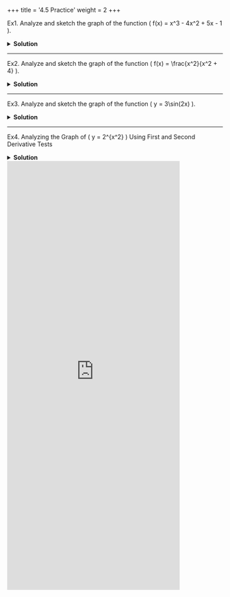+++
title = '4.5 Practice'
weight = 2
+++

Ex1.
Analyze and sketch the graph of the function \( f(x) = x^3 - 4x^2 + 5x - 1 \).

<details>
<summary>
    <strong id="solution-title">Solution</strong>
</summary>
Write the given function:  
\[ f(x) = x^3 - 4x^2 + 5x - 1 \]

### Step 1: Domain
The domain of \( f(x) \) is all real numbers: \( (-\infty, \infty) \).

### Step 2: Intercepts
- **\( y \)-intercept**: Set \( x = 0 \):  
  \[ f(0) = (0)^3 - 4(0)^2 + 5(0) - 1 = -1 \] (\( y \)-intercept is \( (0, -1) \)).
- **\( x \)-intercepts**: Solve \( f(x) = 0 \). Factoring may be challenging here, so numerical or graphical methods can be used.

### Step 3: First Derivative Test
Compute the first derivative:  
\[ f'(x) = 3x^2 - 8x + 5 \]  
Set \( f'(x) = 0 \) to find critical points:  
\[ 3x^2 - 8x + 5 = 0 \implies x = \frac{-(-8) \pm \sqrt{(-8)^2 - 4(3)(5)}}{2(3)} = \frac{8 \pm \sqrt{64 - 60}}{6} = \frac{8 \pm 2}{6} \]  
Critical points: \( x = \frac{10}{6} = \frac{5}{3} \) and \( x = 1 \).  

Use the first derivative test to determine intervals of increase/decrease:
- For \( x < 1 \), choose \( x = 0 \):  
  \[ f'(0) = 3(0)^2 - 8(0) + 5 = 5 > 0 \] (\( f(x) \) is increasing).
- For \( 1 < x < \frac{5}{3} \), choose \( x = 1.5 \):  
  \[ f'(1.5) = 3(1.5)^2 - 8(1.5) + 5 = 6.75 - 12 + 5 = -0.25 < 0 \] (\( f(x) \) is decreasing).
- For \( x > \frac{5}{3} \), choose \( x = 2 \):  
  \[ f'(2) = 3(2)^2 - 8(2) + 5 = 12 - 16 + 5 = 1 > 0 \] (\( f(x) \) is increasing).

Thus:
- \( f(x) \) is increasing on \( (-\infty, 1) \cup (\frac{5}{3}, \infty) \).
- \( f(x) \) is decreasing on \( (1, \frac{5}{3}) \).

From the first derivative test:
- At \( x = 1 \), \( f(x) \) changes from increasing to decreasing → **local maximum**.
- At \( x = \frac{5}{3} \), \( f(x) \) changes from decreasing to increasing → **local minimum**.

Evaluate \( f(x) \) at the critical points:
- \( f(1) = (1)^3 - 4(1)^2 + 5(1) - 1 = 1 - 4 + 5 - 1 = 1 \) (local maximum).
- \( f\left(\frac{5}{3}\right) = \left(\frac{5}{3}\right)^3 - 4\left(\frac{5}{3}\right)^2 + 5\left(\frac{5}{3}\right) - 1 \approx 0.85 \) (local minimum).

### Step 4: Second Derivative Test
Compute the second derivative:  
\[ f''(x) = 6x - 8 \]  
Set \( f''(x) = 0 \) to find potential points of inflection:  
\[ 6x - 8 = 0 \implies x = \frac{4}{3} \]  

Check the concavity around \( x = \frac{4}{3} \):
- For \( x < \frac{4}{3} \), choose \( x = 1 \):  
  \[ f''(1) = 6(1) - 8 = -2 < 0 \] (\( f(x) \) is concave down).
- For \( x > \frac{4}{3} \), choose \( x = 2 \):  
  \[ f''(2) = 6(2) - 8 = 4 > 0 \] (\( f(x) \) is concave up).

Since the concavity changes at \( x = \frac{4}{3} \), it is a **point of inflection**.

Find the \( y \)-coordinate at \( x = \frac{4}{3} \):  
\[ f\left(\frac{4}{3}\right) = \left(\frac{4}{3}\right)^3 - 4\left(\frac{4}{3}\right)^2 + 5\left(\frac{4}{3}\right) - 1 \approx 0.93 \]

Thus:
- \( f(x) \) is concave down on \( (-\infty, \frac{4}{3}) \).
- \( f(x) \) is concave up on \( (\frac{4}{3}, \infty) \).
- Point of inflection: \( \left(\frac{4}{3}, 0.93\right) \).

### Step 5: Asymptotes
There are no vertical or horizontal asymptotes since \( f(x) \) is a polynomial.

### Step 6: Sketch the Graph
Using the information above:
- Local maximum: \( (1, 1) \).
- Local minimum: \( \left(\frac{5}{3}, 0.85\right) \).
- Point of inflection: \( \left(\frac{4}{3}, 0.93\right) \).
- Increasing on \( (-\infty, 1) \cup \left(\frac{5}{3}, \infty\right) \).
- Decreasing on \( \left(1, \frac{5}{3}\right) \).
- Concave down on \( (-\infty, \frac{4}{3}) \).
- Concave up on \( \left(\frac{4}{3}, \infty\right) \).

Sketch the curve accordingly.

\[ \boxed{\text{Graph sketched using the above analysis.}} \]
</details>

---

Ex2.
Analyze and sketch the graph of the function \( f(x) = \frac{x^2}{x^2 + 4} \).

<details>
<summary>
    <strong id="solution-title">Solution</strong>
</summary>
Write the given function:  
\[ f(x) = \frac{x^2}{x^2 + 4} \]

### Step 1: Domain
The domain of \( f(x) \) is all real numbers: \( (-\infty, \infty) \).

### Step 2: Intercepts
- **\( y \)-intercept**: Set \( x = 0 \):  
  \[ f(0) = \frac{(0)^2}{(0)^2 + 4} = 0 \] (\( y \)-intercept is \( (0, 0) \)).
- **\( x \)-intercept**: Solve \( f(x) = 0 \):  
  \[ \frac{x^2}{x^2 + 4} = 0 \implies x^2 = 0 \implies x = 0 \] (\( x \)-intercept is \( (0, 0) \)).

### Step 3: First Derivative Test
Compute the first derivative using the quotient rule:  
\[ f'(x) = \frac{(x^2 + 4)(2x) - x^2(2x)}{(x^2 + 4)^2} = \frac{8x}{(x^2 + 4)^2} \]  
Set \( f'(x) = 0 \) to find critical points:  
\[ 8x = 0 \implies x = 0 \]  
Critical point: \( x = 0 \).  

Use the first derivative test to determine intervals of increase/decrease:
- For \( x < 0 \), choose \( x = -1 \):  
  \[ f'(-1) = \frac{8(-1)}{((-1)^2 + 4)^2} = \frac{-8}{25} < 0 \] (\( f(x) \) is decreasing).
- For \( x > 0 \), choose \( x = 1 \):  
  \[ f'(1) = \frac{8(1)}{((1)^2 + 4)^2} = \frac{8}{25} > 0 \] (\( f(x) \) is increasing).

Thus:
- \( f(x) \) is decreasing on \( (-\infty, 0) \).
- \( f(x) \) is increasing on \( (0, \infty) \).

From the first derivative test:
- At \( x = 0 \), \( f(x) \) changes from decreasing to increasing → **local minimum**.

Evaluate \( f(x) \) at the critical point:
- \( f(0) = \frac{(0)^2}{(0)^2 + 4} = 0 \) (local minimum).

### Step 4: Second Derivative Test
Compute the second derivative using the quotient rule again:  
\[ f''(x) = \frac{(x^2 + 4)^2(8) - (8x)(2)(x^2 + 4)(2x)}{(x^2 + 4)^4} \]  
Simplify:  
\[ f''(x) = \frac{8(x^2 + 4) - 32x^2}{(x^2 + 4)^3} = \frac{-24x^2 + 32}{(x^2 + 4)^3} \]  
Factorize:  
\[ f''(x) = \frac{-8(3x^2 - 4)}{(x^2 + 4)^3} \]  
Set \( f''(x) = 0 \):  
\[ -8(3x^2 - 4) = 0 \implies 3x^2 - 4 = 0 \implies x^2 = \frac{4}{3} \implies x = \pm \frac{2}{\sqrt{3}} \]  

Check the concavity around the critical points:
- For \( x < -\frac{2}{\sqrt{3}} \), choose \( x = -2 \):  
  \[ f''(-2) = \frac{-8(3(-2)^2 - 4)}{((-2)^2 + 4)^3} = \frac{-8(12 - 4)}{(4 + 4)^3} = \frac{-8(8)}{512} = -\frac{64}{512} < 0 \] (\( f(x) \) is concave down).
- For \( -\frac{2}{\sqrt{3}} < x < \frac{2}{\sqrt{3}} \), choose \( x = 0 \):  
  \[ f''(0) = \frac{-8(3(0)^2 - 4)}{((0)^2 + 4)^3} = \frac{-8(-4)}{64} = \frac{32}{64} > 0 \] (\( f(x) \) is concave up).
- For \( x > \frac{2}{\sqrt{3}} \), choose \( x = 2 \):  
  \[ f''(2) = \frac{-8(3(2)^2 - 4)}{((2)^2 + 4)^3} = \frac{-8(12 - 4)}{(4 + 4)^3} = \frac{-8(8)}{512} = -\frac{64}{512} < 0 \] (\( f(x) \) is concave down).

Thus:
- \( f(x) \) is concave down on \( (-\infty, -\frac{2}{\sqrt{3}}) \cup (\frac{2}{\sqrt{3}}, \infty) \).
- \( f(x) \) is concave up on \( (-\frac{2}{\sqrt{3}}, \frac{2}{\sqrt{3}}) \).
- Points of inflection: \( \left(-\frac{2}{\sqrt{3}}, f\left(-\frac{2}{\sqrt{3}}\right)\right) \), \( \left(\frac{2}{\sqrt{3}}, f\left(\frac{2}{\sqrt{3}}\right)\right) \).

### Step 5: Asymptotes
- Horizontal asymptote: As \( x \to \pm\infty \), \( f(x) \to 1 \) (horizontal asymptote at \( y = 1 \)).
- No vertical asymptotes.

---

### Step 6: Key Observations for Sketching
Using the information above:
- **Local minimum**: $ (0, 0) $.
- **Points of inflection**: $ \left(-\frac{2}{\sqrt{3}}, f\left(-\frac{2}{\sqrt{3}}\right)\right) $ and $ \left(\frac{2}{\sqrt{3}}, f\left(\frac{2}{\sqrt{3}}\right)\right) $.
- **Increasing on**: $ (0, \infty) $.
- **Decreasing on**: $ (-\infty, 0) $.
- **Concave down on**: $ (-\infty, -\frac{2}{\sqrt{3}}) \cup (\frac{2}{\sqrt{3}}, \infty) $.
- **Concave up on**: $ (-\frac{2}{\sqrt{3}}, \frac{2}{\sqrt{3}}) $.

#### Additional Notes:
1. The function is symmetric about the $ y $-axis because $ f(x) $ is an even function ($ f(-x) = f(x) $).
2. The $ y $-intercept is at $ (0, 0) $, which is also the local minimum.
3. The horizontal asymptote is $ y = 1 $ as $ x \to \pm\infty $ because:
   $$
   \lim_{x \to \pm\infty} \frac{x^2}{x^2 + 4} = \lim_{x \to \pm\infty} \frac{1}{1 + \frac{4}{x^2}} = 1.
   $$
4. Points of inflection occur at $ x = \pm\frac{2}{\sqrt{3}} $. Compute the $ y $-coordinates:
   $$
   f\left(\pm\frac{2}{\sqrt{3}}\right) = \frac{\left(\frac{2}{\sqrt{3}}\right)^2}{\left(\frac{2}{\sqrt{3}}\right)^2 + 4} = \frac{\frac{4}{3}}{\frac{4}{3} + 4} = \frac{\frac{4}{3}}{\frac{16}{3}} = \frac{1}{4}.
   $$
   So, the points of inflection are $ \left(-\frac{2}{\sqrt{3}}, \frac{1}{4}\right) $ and $ \left(\frac{2}{\sqrt{3}}, \frac{1}{4}\right) $.

---

### Step 7: Sketch the Graph
Using the information above, sketch the curve accordingly.

\[ \boxed{\text{Graph sketched using the above analysis.}} \]
</details>

---

Ex3.
Analyze and sketch the graph of the function \( y = 3\sin(2x) \).

<details>
<summary>
    <strong id="solution-title">Solution</strong>
</summary>

### Step 1: Domain
The domain of $ y = 3\sin(2x) $ is all real numbers: $ (-\infty, \infty) $.

### Step 2: Range
The sine function oscillates between $-1$ and $1$. Multiplying by $3$ scales the range to:
\[ -3 \leq y \leq 3. \]
Thus, the range of $ y = 3\sin(2x) $ is $ [-3, 3] $.

### Step 3: Period
The standard sine function $ \sin(x) $ has a period of $ 2\pi $. For $ \sin(2x) $, the coefficient $ 2 $ compresses the period by a factor of $ 2 $:
\[ \text{Period} = \frac{2\pi}{2} = \pi. \]
Thus, the function completes one full cycle every $ \pi $ units.

### Step 4: Amplitude
The amplitude of a sine function is the coefficient of the sine term. For $ y = 3\sin(2x) $, the amplitude is:
\[ \text{Amplitude} = 3. \]

### Step 5: Intercepts
- **\( y \)-intercept**: Set $ x = 0 $:
  \[ y = 3\sin(2(0)) = 3\sin(0) = 0. \]
  So, the $ y $-intercept is $ (0, 0) $.

- **\( x \)-intercepts**: Solve $ y = 0 $:
  \[ 3\sin(2x) = 0 \implies \sin(2x) = 0. \]
  The sine function is zero at integer multiples of $ \pi $:
  \[ 2x = n\pi \quad (n \in \mathbb{Z}) \implies x = \frac{n\pi}{2}. \]
  Thus, the $ x $-intercepts are at $ x = \frac{n\pi}{2} $ ($ n \in \mathbb{Z} $).

### Step 6: Critical Points
To find the critical points, compute the derivative:
\[ \frac{dy}{dx} = 3 \cdot \cos(2x) \cdot 2 = 6\cos(2x). \]
Set $ \frac{dy}{dx} = 0 $ to find critical points:
\[ 6\cos(2x) = 0 \implies \cos(2x) = 0. \]
The cosine function is zero at odd multiples of $ \frac{\pi}{2} $:
\[ 2x = \frac{\pi}{2} + n\pi \quad (n \in \mathbb{Z}) \implies x = \frac{\pi}{4} + \frac{n\pi}{2}. \]
These are the locations of the maxima and minima.

Evaluate $ y $ at these points:
- At $ x = \frac{\pi}{4} $:  
  \[ y = 3\sin\left(2\left(\frac{\pi}{4}\right)\right) = 3\sin\left(\frac{\pi}{2}\right) = 3. \]
  So, there is a local maximum at $ \left(\frac{\pi}{4}, 3\right) $.

- At $ x = \frac{3\pi}{4} $:  
  \[ y = 3\sin\left(2\left(\frac{3\pi}{4}\right)\right) = 3\sin\left(\frac{3\pi}{2}\right) = -3. \]
  So, there is a local minimum at $ \left(\frac{3\pi}{4}, -3\right) $.

### Step 7: Concavity
Compute the second derivative:
\[ \frac{d^2y}{dx^2} = \frac{d}{dx}(6\cos(2x)) = -12\sin(2x). \]
Set $ \frac{d^2y}{dx^2} = 0 $ to find potential points of inflection:
\[ -12\sin(2x) = 0 \implies \sin(2x) = 0. \]
This occurs at $ x = \frac{n\pi}{2} $ ($ n \in \mathbb{Z} $), which are the same as the $ x $-intercepts.

Check concavity around these points:
- For $ x \in \left(0, \frac{\pi}{2}\right) $, choose $ x = \frac{\pi}{4} $:
  \[ \frac{d^2y}{dx^2} = -12\sin\left(2\left(\frac{\pi}{4}\right)\right) = -12\sin\left(\frac{\pi}{2}\right) = -12 < 0. \]
  The function is concave down on $ \left(0, \frac{\pi}{2}\right) $.

- For $ x \in \left(\frac{\pi}{2}, \pi\right) $, choose $ x = \frac{3\pi}{4} $:
  \[ \frac{d^2y}{dx^2} = -12\sin\left(2\left(\frac{3\pi}{4}\right)\right) = -12\sin\left(\frac{3\pi}{2}\right) = 12 > 0. \]
  The function is concave up on $ \left(\frac{\pi}{2}, \pi\right) $.

Thus, the points of inflection occur at $ x = \frac{n\pi}{2} $ ($ n \in \mathbb{Z} $).

### Step 8: Sketch the Graph
Using the information above:
- The function oscillates between $ y = -3 $ and $ y = 3 $.
- The period is $ \pi $, so the graph repeats every $ \pi $ units.
- Local maxima occur at $ x = \frac{\pi}{4} + n\pi $ with $ y = 3 $.
- Local minima occur at $ x = \frac{3\pi}{4} + n\pi $ with $ y = -3 $.
- Points of inflection occur at $ x = \frac{n\pi}{2} $ ($ n \in \mathbb{Z} $).
- The graph starts at the origin $ (0, 0) $, rises to a maximum at $ \left(\frac{\pi}{4}, 3\right) $, falls to a minimum at $ \left(\frac{3\pi}{4}, -3\right) $, and repeats.

</details>

---

Ex4.  Analyzing the Graph of \( y = 2^{x^2} \) Using First and Second Derivative Tests

<details>
<summary>
    <strong id="solution-title">Solution</strong>
</summary>

Let's analyze and sketch the graph of \( y = 2^{x^2} \) by first finding the first and second derivatives, then using these tests to understand the function's behavior.

## Step 1: Find the First Derivative

To find the first derivative \( y' \) of \( y = 2^{x^2} \), we will use the chain rule. Start by rewriting \( 2^{x^2} \) as an exponential:

\[
y = 2^{x^2} = e^{x^2 \ln(2)}
\]

Now, differentiate with respect to \( x \):

\[
\frac{dy}{dx} = \frac{d}{dx}\left( e^{x^2 \ln(2)} \right)
\]

Using the chain rule:

\[
y' = e^{x^2 \ln(2)} \cdot \frac{d}{dx} \left( x^2 \ln(2) \right)
\]

\[
y' = 2^{x^2} \cdot 2x \ln(2)
\]

Thus, the first derivative is:

\[
y' = 2^{x^2} \cdot 2x \ln(2)
\]

## Step 2: Find the Critical Points

Critical points occur where \( y' = 0 \) or \( y' \) is undefined. Let's set \( y' = 0 \):

\[
2^{x^2} \cdot 2x \ln(2) = 0
\]

Since \( 2^{x^2} \) and \( \ln(2) \) are always positive for all \( x \), the only solution is:

\[
2x = 0 \quad \Rightarrow \quad x = 0
\]

So, \( x = 0 \) is a critical point.

## Step 3: Find the Second Derivative

Next, we find the second derivative \( y'' \) to perform the concavity test.

Start with the first derivative:

\[
y' = 2^{x^2} \cdot 2x \ln(2)
\]

We apply the product rule for differentiation:

\[
y'' = \frac{d}{dx}\left( 2^{x^2} \cdot 2x \ln(2) \right)
\]

\[
y'' = \frac{d}{dx}(2^{x^2}) \cdot 2x \ln(2) + 2^{x^2} \cdot \frac{d}{dx}(2x \ln(2))
\]

We already know that \( \frac{d}{dx}(2^{x^2}) = 2^{x^2} \cdot 2x \ln(2) \), so:

\[
y'' = 2^{x^2} \cdot 2x \ln(2) \cdot 2x \ln(2) + 2^{x^2} \cdot 2 \ln(2)
\]

Simplifying:

\[
y'' = 2^{x^2} \cdot (2x^2 (\ln(2))^2 + 2 \ln(2))
\]

## Step 4: Analyze the Critical Point

At \( x = 0 \), we evaluate the second derivative:

\[
y''(0) = 2^{0} \cdot (2(0)^2 (\ln(2))^2 + 2 \ln(2)) = 2 \ln(2)
\]

Since \( 2 \ln(2) > 0 \), the function is concave up at \( x = 0 \), which means \( x = 0 \) is a local minimum.

## Step 5: Sketch the Graph

From our analysis:

- The function has a critical point at \( x = 0 \), which is a local minimum.
- As \( x \) increases or decreases from 0, the function grows exponentially because \( 2^{x^2} \) increases rapidly for large \( |x| \).

### Graph Sketch

We can conclude that the graph of \( y = 2^{x^2} \) is symmetric about the y-axis, has a local minimum at \( x = 0 \), and grows rapidly as \( |x| \) increases. The graph will look like a "U"-shaped curve with exponential growth on both sides.

</details>


<iframe src="https://script.google.com/macros/s/AKfycbxx0BIdiO2zxWAgz3KTQb6nAQ73NUWK9fRW4VwD7CRuSWI3i9LBGjzwpeSxE1v-XFQ/exec" width="80%" height="1000px" frameborder="0" marginheight="0" marginwidth="0">Loading...</iframe>

